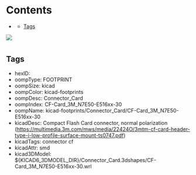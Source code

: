 



Contents
========

* [](#)
	* [Tags](#tags)
  
![][im]
# 

## Tags

- hexID: 
- oompType: FOOTPRINT
- oompSize: kicad
- oompColor: kicad-footprints
- oompDesc: Connector_Card
- oompIndex: CF-Card_3M_N7E50-E516xx-30
- oompName: kicad-footprints/Connector_Card/CF-Card_3M_N7E50-E516xx-30
- kicadDesc: Compact Flash Card connector, normal polarization (https://multimedia.3m.com/mws/media/22424O/3mtm-cf-card-header-type-i-low-profile-surface-mount-ts0747.pdf)
- kicadTags: connector cf
- kicadAttr: smd
- kicad3DModel: ${KICAD6_3DMODEL_DIR}/Connector_Card.3dshapes/CF-Card_3M_N7E50-E516xx-30.wrl



[im]: image.png

